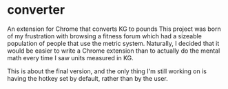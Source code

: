 # converter
An extension for Chrome that converts KG to pounds
This project was born of my frustration with browsing a fitness forum which had a sizeable population of people that use the 
metric system.
Naturally, I decided that it would be easier to write a Chrome extension than to actually do the mental math every time I saw 
units measured in KG.

This is about the final version, and the only thing I'm still working on is having the hotkey set by default, rather than by 
the user.
